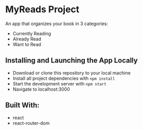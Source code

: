 # MyReads Project

An app that organizes your book in 3 categories: 
* Currently Reading
* Already Read
* Want to Read

## Installing and Launching the App Locally
* Download or clone this repository to your local machine
* Install all project dependencies with `npm install`
* Start the development server with `npm start`
* Navigate to localhost:3000

## Built With:
* react
* react-router-dom
